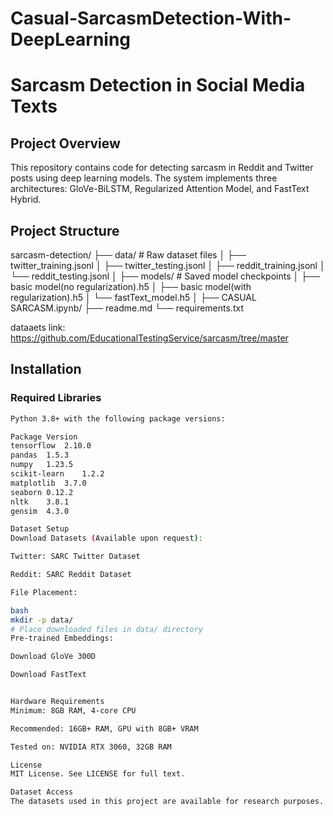 # Casual-SarcasmDetection-With-DeepLearning
# Sarcasm Detection in Social Media Texts

## Project Overview
This repository contains code for detecting sarcasm in Reddit and Twitter posts using deep learning models. The system implements three architectures: GloVe-BiLSTM, Regularized Attention Model, and FastText Hybrid.

## Project Structure

sarcasm-detection/
├── data/ # Raw dataset files 
│ ├── twitter_training.jsonl
│ ├── twitter_testing.jsonl
│ ├── reddit_training.jsonl
│ └── reddit_testing.jsonl
│
├── models/ # Saved model checkpoints
│ ├── basic model(no regularization).h5
│ ├── basic model(with regularization).h5
│ └── fastText_model.h5
│
├── CASUAL SARCASM.ipynb/ 
├── readme.md
└── requirements.txt

dataaets link: https://github.com/EducationalTestingService/sarcasm/tree/master

## Installation

### Required Libraries
```bash
Python 3.8+ with the following package versions:

Package	Version
tensorflow	2.10.0
pandas	1.5.3
numpy	1.23.5
scikit-learn	1.2.2
matplotlib	3.7.0
seaborn	0.12.2
nltk	3.8.1
gensim	4.3.0

Dataset Setup
Download Datasets (Available upon request):

Twitter: SARC Twitter Dataset

Reddit: SARC Reddit Dataset

File Placement:

bash
mkdir -p data/
# Place downloaded files in data/ directory
Pre-trained Embeddings:

Download GloVe 300D

Download FastText


Hardware Requirements
Minimum: 8GB RAM, 4-core CPU

Recommended: 16GB+ RAM, GPU with 8GB+ VRAM

Tested on: NVIDIA RTX 3060, 32GB RAM

License
MIT License. See LICENSE for full text.

Dataset Access
The datasets used in this project are available for research purposes. Contact your.name@institution.com for access requests.
